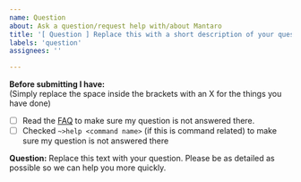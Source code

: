 ```yaml
---
name: Question
about: Ask a question/request help with/about Mantaro
title: '[ Question ] Replace this with a short description of your question (leave the leading brackets and the text in it)'
labels: 'question'
assignees: ''

---
```


**Before submitting I have:**\
(Simply replace the space inside the brackets with an X for the things you have done)
- [ ] Read the [FAQ](https://www.mantaro.site/mantaro-wiki/basics/FAQ) to make sure my question is not answered there.
- [ ] Checked `~>help <command name>` (if this is command related) to make sure my question is not answered there

<!-- 
Please note that it is highly encouraged to join our support server at https://support.mantaro.site for questions as you will be provided real time support there 
This issue template only exists for those who are banned on our support server.
You may remove this section (by removing it from arrow to arrow, including the arrows)
-->

**Question:**
Replace this text with your question. Please be as detailed as possible so we can help you more quickly.
